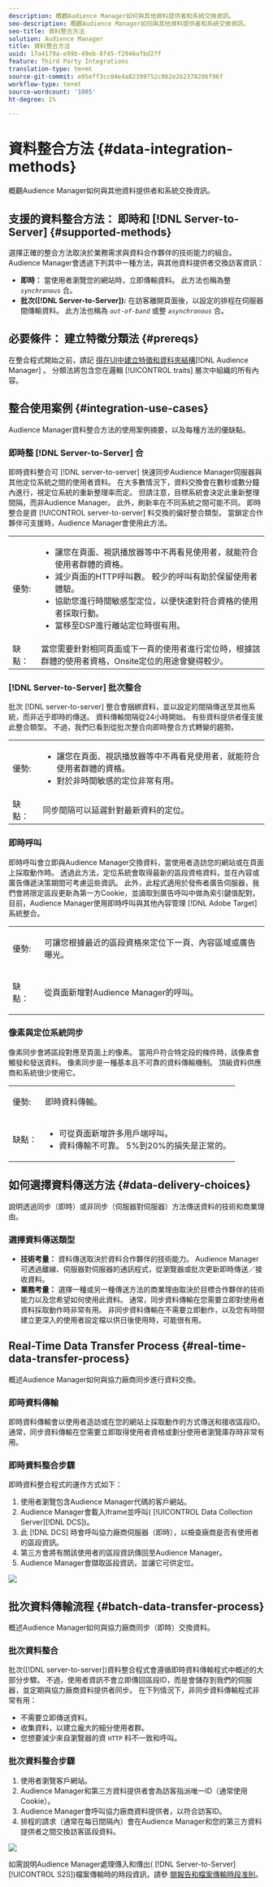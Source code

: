 ```yaml
---
description: 概觀Audience Manager如何與其他資料提供者和系統交換資訊。
seo-description: 概觀Audience Manager如何與其他資料提供者和系統交換資訊。
seo-title: 資料整合方法
solution: Audience Manager
title: 資料整合方法
uuid: 17a4179a-e99b-49eb-8f45-f2946afbd27f
feature: Third Party Integrations
translation-type: tm+mt
source-git-commit: e05eff3cc04e4a82399752c862e2b2370286f96f
workflow-type: tm+mt
source-wordcount: '1085'
ht-degree: 1%

---
```



# 資料整合方法 {#data-integration-methods}

概觀Audience Manager如何與其他資料提供者和系統交換資訊。

## 支援的資料整合方法： 即時和 [!DNL Server-to-Server] {#supported-methods}

選擇正確的整合方法取決於業務需求與資料合作夥伴的技術能力的組合。 Audience Manager會透過下列其中一種方法，與其他資料提供者交換訪客資訊：

* **即時：** 當使用者瀏覽您的網站時，立即傳輸資料。 此方法也稱為整 *`synchronous`* 合。
* **批次([!DNL Server-to-Server]):** 在訪客離開頁面後，以設定的排程在伺服器間傳輸資料。 此方法也稱為 *`out-of-band`* 或整 *`asynchronous`* 合。

## 必要條件： 建立特徵分類法 {#prereqs}

在整合程式開始之前，請記 [得在UI中建立特](../features/traits/create-onboarded-rule-based-traits.md)[徵和資料夾結構](../features/traits/trait-storage.md#create-trait-storage-folder)[!DNL Audience Manager] 。 分類法將包含您在邏輯 [!UICONTROL traits] 層次中組織的所有內容。

## 整合使用案例 {#integration-use-cases}

Audience Manager資料整合方法的使用案例摘要，以及每種方法的優缺點。

### 即時整 [!DNL Server-to-Server] 合

<!-- c_int_types_use_cases.xml -->

即時資料整合可 [!DNL server-to-server] 快速同步Audience Manager伺服器與其他定位系統之間的使用者資料。 在大多數情況下，資料交換會在數秒或數分鐘內進行，視定位系統的重新整理率而定。 但請注意，目標系統會決定此重新整理間隔，而非Audience Manager。 此外，刷新率在不同系統之間可能不同。 即時整合是資 [!UICONTROL server-to-server] 料交換的偏好整合類型。 當鎖定合作夥伴可支援時，Audience Manager會使用此方法。

<table id="simpletable_5307DEC378E5486CB92A354287F33AD8"> 
 <tr class="strow">
  <td class="stentry"> <p>優勢: </p></td>
  <td class="stentry"> 
   <ul id="ul_F251AFF8A2FA49D0849E36D7FAE87DE7"> 
    <li id="li_1737EBB1AD8844BD87E736BB4D8080EF">讓您在頁面、視訊播放器等中不再看見使用者，就能符合使用者群體的資格。 </li>
    <li id="li_1C1F346CB7BD40508AA5A6918C6B8514"> 減少頁面的HTTP呼叫數。 較少的呼叫有助於保留使用者體驗。 </li>
    <li id="li_046BF4568B104F53A0E5372568C957CD">協助您進行時間敏感型定位，以便快速對符合資格的使用者採取行動。 </li>
    <li id="li_70F7AB19AC5D4A9AB80216A2B05163B8">當移至DSP進行離站定位時很有用。 </li>
   </ul></td>
 </tr>
 <tr class="strow">
  <td class="stentry"> 缺點：</td>
  <td class="stentry"> 當您需要針對相同頁面或下一頁的使用者進行定位時，根據該群體的使用者資格，Onsite定位的用途會變得較少。</td>
 </tr>
</table>

### [!DNL Server-to-Server] 批次整合

批次 [!DNL server-to-server] 整合會捆綁資料，並以設定的間隔傳送至其他系統，而非近乎即時的傳送。 資料傳輸間隔從24小時開始。 有些資料提供者僅支援此整合類型。 不過，我們已看到從批次整合向即時整合方式轉變的趨勢。

<table id="simpletable_6878241639114DE68E61A251486C6317"> 
 <tr class="strow">
  <td class="stentry"> <p>優勢: </p></td>
  <td class="stentry"> 
   <ul id="ul_1E9B48B06E764D3AB6F2D702EB4922DC"> 
    <li id="li_1CF0E018660347B3A5AF79160F74FBDB">讓您在頁面、視訊播放器等中不再看見使用者，就能符合使用者群體的資格。 </li> 
    <li id="li_B6A9DF9C0D8B44A48F032F2FDB5B3956">對於非時間敏感的定位非常有用。 </li>
   </ul></td>
 </tr>
 <tr class="strow">
  <td class="stentry"> 缺點：</td>
  <td class="stentry"> 同步間隔可以延遲針對最新資料的定位。</td>
 </tr>
</table>

### 即時呼叫

即時呼叫會立即與Audience Manager交換資料，當使用者造訪您的網站或在頁面上採取動作時。 透過此方法，定位系統會取得最新的區段資格資料，並在內容或廣告傳遞決策期間可考慮這些資訊。 此外，此程式適用於發佈者廣告伺服器，我們會將限定區段更新為第一方Cookie，並讀取到廣告呼叫中做為索引鍵值配對。 目前，Audience Manager使用即時呼叫與其他內容管理 [!DNL Adobe Target] 系統整合。

<table> 
 <tr>
  <td> <p>優勢: </p></td>
  <td> <p> 可讓您根據最近的區段資格來定位下一頁、內容區域或廣告曝光。 </p></td> 
 </tr> 
 <tr>
  <td> <p>缺點： </p></td>
  <td> <p>從頁面新增對Audience Manager的呼叫。</p></td>
 </tr> 
</table>


### 像素與定位系統同步

像素同步會將區段對應至頁面上的像素。 當用戶符合特定段的條件時，該像素會觸發和發送資料。 像素同步是一種基本且不可靠的資料傳輸機制。 頂級資料供應商和系統很少使用它。

<table id="simpletable_39E4CD139CCF4417842AA28CDFFB6EB1"> 
 <tr class="strow">
  <td class="stentry"> <p>優勢: </p></td>
  <td class="stentry"> <p> 即時資料傳輸。 </p></td> 
 </tr> 
 <tr class="strow">
  <td class="stentry"> <p>缺點： </p></td>
  <td class="stentry"> 
   <ul id="ul_5217EDC82434401493C2C96823C068E9"> 
    <li id="li_26EB0458CA1844908C005A47F55E50AC">可從頁面新增許多用戶端呼叫。 </li>
    <li id="li_CD91F3DC92F2429293787D61506E5E04">資料傳輸不可靠。 5%到20%的損失是正常的。 </li>
   </ul></td>
 </tr> 
</table>

## 如何選擇資料傳送方法 {#data-delivery-choices}

說明透過同步（即時）或非同步（伺服器對伺服器）方法傳送資料的技術和商業理由。

<!-- c_int_delivery_choices.xml -->

### 選擇資料傳送類型

* **技術考量：** 資料傳送取決於資料合作夥伴的技術能力。 Audience Manager可透過離線、伺服器對伺服器的通訊程式，從瀏覽器或批次更新即時傳送／接收資料。
* **業務考量：** 選擇一種或另一種傳送方法的商業理由取決於目標合作夥伴的技術能力以及您希望如何使用此資料。 通常，同步資料傳輸在您需要立即對使用者資料採取動作時非常有用。 非同步資料傳輸在不需要立即動作，以及您有時間建立更深入的使用者設定檔以供日後使用時，可能很有用。

## Real-Time Data Transfer Process {#real-time-data-transfer-process}

概述Audience Manager如何與協力廠商同步進行資料交換。

### 即時資料傳輸

<!-- c_int_overview_sync.xml -->

即時資料傳輸會以使用者造訪或在您的網站上採取動作的方式傳送和接收區段ID。 通常，同步資料傳輸在您需要立即取得使用者資格或劃分使用者瀏覽庫存時非常有用。

### 即時資料整合步驟

即時資料整合程式的運作方式如下：

1. 使用者瀏覽包含Audience Manager代碼的客戶網站。
1. Audience Manager會載入Iframe並呼叫( [!UICONTROL Data Collection Server][!DNL DCS])。
1. 此 [!DNL DCS] 時會呼叫協力廠商伺服器（即時），以檢查廠商是否有使用者的區段資訊。
1. 第三方會將有關該使用者的區段資訊傳回至Audience Manager。
1. Audience Manager會擷取區段資訊，並讓它可供定位。

![](assets/rt_reduce70.png)

## 批次資料傳輸流程 {#batch-data-transfer-process}

概述Audience Manager如何與協力廠商同步（即時）交換資料。

### 批次資料整合

<!-- c_int_overview_async.xml -->

批次([!DNL server-to-server])資料整合程式會遵循即時資料傳輸程式中概述的大部分步驟。 不過，使用者資訊不會立即傳回區段ID，而是會儲存到我們的伺服器，並定期與協力廠商資料提供者同步。 在下列情況下，非同步資料傳輸程式非常有用：

* 不需要立即傳送資料。
* 收集資料，以建立龐大的細分使用者群。
* 您想要減少來自瀏覽器的資 `HTTP` 料不一致和呼叫。

### 批次資料整合步驟

1. 使用者瀏覽客戶網站。
1. Audience Manager和第三方資料提供者會為訪客指派唯一ID（通常使用Cookie）。
1. Audience Manager會呼叫協力廠商資料提供者，以符合訪客ID。
1. 排程的請求（通常在每日間隔內）會在Audience Manager和您的第三方資料提供者之間交換訪客區段資料。

![](assets/s2s_70.png)

如需說明Audience Manager處理傳入和傳出( [!DNL Server-to-Server][!UICONTROL S2S])檔案傳輸時的時段資訊，請參 [閱報告和檔案傳輸時段准則](../reference/reporting-file-transfer-timeframe.md)。
